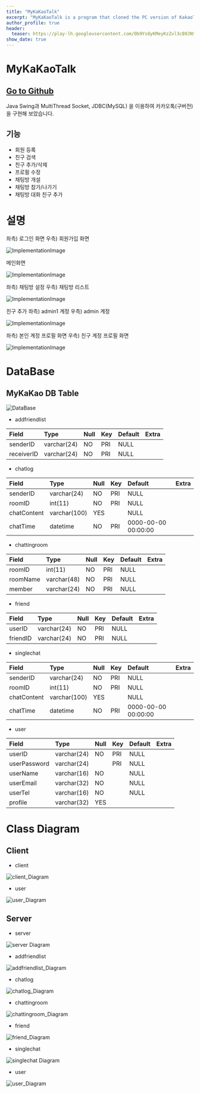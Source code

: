 ```yaml
---
title: "MyKaKaoTalk"
excerpt: "MyKaKaoTalk is a program that cloned the PC version of KakaoTalk (as of 2018). The UI/UX was developed using Java's Swing, and TCP/IP communication was used for chatting between users. MySQL database was used for storing chat data."
author_profile: true
header:
  teaser: https://play-lh.googleusercontent.com/Ob9Ys8yKMeyKzZvl3cB9JNSTui1lJwjSKD60IVYnlvU2DsahysGENJE-txiRIW9_72Vd=w240-h480-rw
show_date: true
---
```


# MyKaKaoTalk

## [Go to Github](https://github.com/0vollov0/MyKaKaoTalk)

Java Swing과 MultiThread Socket, JDBC(MySQL) 을 이용하여 카카오톡(구버전) 을 구현해 보았습니다.

## 기능

* 회원 등록
* 친구 검색
* 친구 추가/삭제
* 프로필 수정
* 채팅방 개설
* 채팅방 참가/나가기
* 채팅방 대화 친구 추가

# 설명

좌측) 로그인 화면  우측) 회원가입 화면

![ImplementationImage](https://github.com/0vollov0/MyKaKaoTalk/blob/master/ReadmeImage/ImplementationImage/imp_01.jpg?raw=true)

메인화면

![ImplementationImage](https://github.com/0vollov0/MyKaKaoTalk/blob/master/ReadmeImage/ImplementationImage/imp_02.jpg?raw=true)

좌측) 채팅방 설정  우측) 채팅방 리스트 

![ImplementationImage](https://github.com/0vollov0/MyKaKaoTalk/blob/master/ReadmeImage/ImplementationImage/imp_03.jpg?raw=true)

친구 추가 좌측) admin1 계정 우측) admin 계정

![ImplementationImage](https://github.com/0vollov0/MyKaKaoTalk/blob/master/ReadmeImage/ImplementationImage/imp_04.jpg?raw=true)

좌측) 본인 계정 프로필 화면 우측) 친구 계정 프로필 화면

![ImplementationImage](https://github.com/0vollov0/MyKaKaoTalk/blob/master/ReadmeImage/ImplementationImage/imp_05.jpg?raw=true)

# DataBase

## MyKaKao DB Table

![DataBase](https://github.com/0vollov0/MyKaKaoTalk/blob/master/ReadmeImage/ImplementationImage/imp_06.jpg?raw=true)

* addfriendlist

| Field | Type | Null | Key | Default | Extra |
|:-------|:-------|:-------|:-------|:-------|:-------|
| senderID | varchar(24) | NO | PRI | NULL |  |
| receiverID | varchar(24) | NO | PRI | NULL |  |

* chatlog

| Field | Type | Null | Key | Default | Extra |
|:-------|:-------|:-------|:-------|:-------|:-------|
| senderID | varchar(24) | NO | PRI | NULL |  |
| roomID | int(11) | NO | PRI | NULL |  |
| chatContent | varchar(100) | YES |  | NULL |  |
| chatTime | datetime | NO | PRI | 0000-00-00 00:00:00 |  |

* chattingroom

| Field | Type | Null | Key | Default | Extra |
|:-------|:-------|:-------|:-------|:-------|:-------|
| roomID | int(11) | NO | PRI | NULL |  |
| roomName | varchar(48) | NO | PRI | NULL |  |
| member | varchar(24) | NO | PRI | NULL |  |

* friend

| Field | Type | Null | Key | Default | Extra |
|:-------|:-------|:-------|:-------|:-------|:-------|
| userID | varchar(24) | NO | PRI | NULL |  |
| friendID | varchar(24) | NO | PRI | NULL |  |

* singlechat

| Field | Type | Null | Key | Default | Extra |
|:-------|:-------|:-------|:-------|:-------|:-------|
| senderID | varchar(24) | NO | PRI | NULL |  |
| roomID | int(11) | NO | PRI | NULL |  |
| chatContent | varchar(100) | YES |  | NULL |  |
| chatTime | datetime | NO | PRI | 0000-00-00 00:00:00 |  |

* user

| Field | Type | Null | Key | Default | Extra |
|:-------|:-------|:-------|:-------|:-------|:-------|
| userID | varchar(24) | NO | PRI | NULL |  |
| userPassword | varchar(24) |  | PRI | NULL |  |
| userName | varchar(16) | NO |  | NULL |  |
| userEmail | varchar(32) | NO |  | NULL |  |
| userTel | varchar(16) | NO |  | NULL |  |
| profile | varchar(32) | YES |  |  |  |

# Class Diagram

## Client

* client

![client_Diagram](https://github.com/0vollov0/MyKaKaoTalk/blob/master/ReadmeImage/ClassDiagram/Client/client.png?raw=true)

* user

![user_Diagram](https://github.com/0vollov0/MyKaKaoTalk/blob/master/ReadmeImage/ClassDiagram/Client/user.png?raw=true)

## Server

* server

![server Diagram](https://github.com/0vollov0/MyKaKaoTalk/blob/master/ReadmeImage/ClassDiagram/Server/server.png?raw=true)

* addfriendlist

![addfriendlist_Diagram](https://github.com/0vollov0/MyKaKaoTalk/blob/master/ReadmeImage/ClassDiagram/Server/addfriendlist.png?raw=true)

* chatlog

![chatlog_Diagram](https://github.com/0vollov0/MyKaKaoTalk/blob/master/ReadmeImage/ClassDiagram/Server/chatlog.png?raw=true)

* chattingroom

![chattingroom_Diagram](https://github.com/0vollov0/MyKaKaoTalk/blob/master/ReadmeImage/ClassDiagram/Server/chattingroom.png?raw=true)

* friend

![friend_Diagram](https://github.com/0vollov0/MyKaKaoTalk/blob/master/ReadmeImage/ClassDiagram/Server/friend.png?raw=true)

* singlechat

![singlechat Diagram](https://github.com/0vollov0/MyKaKaoTalk/blob/master/ReadmeImage/ClassDiagram/Server/singlechat.png?raw=true)

* user

![user_Diagram](https://github.com/0vollov0/MyKaKaoTalk/blob/master/ReadmeImage/ClassDiagram/Server/user.png?raw=true)
